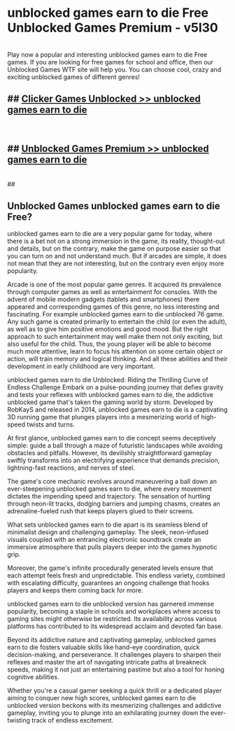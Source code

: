 # unblocked games earn to die Free Unblocked Games Premium - v5l30 <br>
<br>
Play now a popular and interesting unblocked games earn to die Free games. If you are looking for free games for school and office, then our Unblocked Games WTF site will help you. You can choose cool, crazy and exciting unblocked games of different genres!


## ##  [Clicker Games Unblocked >> unblocked games earn to die](http://freeplayer.one?title=unblocked_games_earn_to_die&ref=M1)
  <br>

##  ## [Unblocked Games Premium >> unblocked games earn to die](http://freeplayer.one?title=unblocked_games_earn_to_die&ref=M1)
  <br>
  ##



## Unblocked Games unblocked games earn to die Free?

unblocked games earn to die are a very popular game for today, where there is a bet not on a strong immersion in the game, its reality, thought-out and details, but on the contrary, make the game on purpose easier so that you can turn on and not understand much. But if arcades are simple, it does not mean that they are not interesting, but on the contrary even enjoy more popularity.

Arcade is one of the most popular game genres. It acquired its prevalence through computer games as well as entertainment for consoles. With the advent of mobile modern gadgets (tablets and smartphones) there appeared and corresponding games of this genre, no less interesting and fascinating. For example unblocked games earn to die unblocked 76 game. Any such game is created primarily to entertain the child (or even the adult), as well as to give him positive emotions and good mood. But the right approach to such entertainment may well make them not only exciting, but also useful for the child. Thus, the young player will be able to become much more attentive, learn to focus his attention on some certain object or action, will train memory and logical thinking. And all these abilities and their development in early childhood are very important.

unblocked games earn to die Unblocked: Riding the Thrilling Curve of Endless Challenge
Embark on a pulse-pounding journey that defies gravity and tests your reflexes with unblocked games earn to die, the addictive unblocked game that's taken the gaming world by storm. Developed by RobKayS and released in 2014, unblocked games earn to die is a captivating 3D running game that plunges players into a mesmerizing world of high-speed twists and turns.

At first glance, unblocked games earn to die concept seems deceptively simple: guide a ball through a maze of futuristic landscapes while avoiding obstacles and pitfalls. However, its devilishly straightforward gameplay swiftly transforms into an electrifying experience that demands precision, lightning-fast reactions, and nerves of steel.

The game's core mechanic revolves around maneuvering a ball down an ever-steepening unblocked games earn to die, where every movement dictates the impending speed and trajectory. The sensation of hurtling through neon-lit tracks, dodging barriers and jumping chasms, creates an adrenaline-fueled rush that keeps players glued to their screens.

What sets unblocked games earn to die apart is its seamless blend of minimalist design and challenging gameplay. The sleek, neon-infused visuals coupled with an entrancing electronic soundtrack create an immersive atmosphere that pulls players deeper into the games hypnotic grip.

Moreover, the game's infinite procedurally generated levels ensure that each attempt feels fresh and unpredictable. This endless variety, combined with escalating difficulty, guarantees an ongoing challenge that hooks players and keeps them coming back for more.

unblocked games earn to die unblocked version has garnered immense popularity, becoming a staple in schools and workplaces where access to gaming sites might otherwise be restricted. Its availability across various platforms has contributed to its widespread acclaim and devoted fan base.

Beyond its addictive nature and captivating gameplay, unblocked games earn to die fosters valuable skills like hand-eye coordination, quick decision-making, and perseverance. It challenges players to sharpen their reflexes and master the art of navigating intricate paths at breakneck speeds, making it not just an entertaining pastime but also a tool for honing cognitive abilities.

Whether you're a casual gamer seeking a quick thrill or a dedicated player aiming to conquer new high scores, unblocked games earn to die unblocked version beckons with its mesmerizing challenges and addictive gameplay, inviting you to plunge into an exhilarating journey down the ever-twisting track of endless excitement.